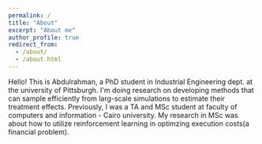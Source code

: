 ```yaml
---
permalink: /
title: "About"
excerpt: "About me"
author_profile: true
redirect_from: 
  - /about/
  - /about.html
---
```


Hello! This is Abdulrahman, a PhD student in Industrial Engineering dept. at the university of Pittsburgh. I'm doing research on developing methods that can sample efficiently from larg-scale simulations to estimate their treatment effects. Previously, I was a TA and MSc student at faculty of computers and information - Cairo university. My research in MSc was about how to utilize reinforcement learning in optimzing execution costs(a financial problem).





<!-- PS: I'm currently looking for PhD opportunity, feel free to ping me (email in resume). -->
